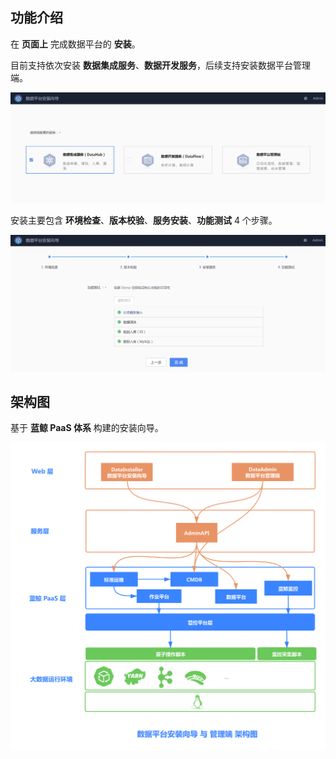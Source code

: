 ## 功能介绍

在 **页面上** 完成数据平台的 **安装**。

目前支持依次安装 **数据集成服务**、**数据开发服务**，后续支持安装数据平台管理端。

![-w1380](media/15892013017476.jpg)

安装主要包含 **环境检查**、**版本校验**、**服务安装**、**功能测试** 4 个步骤。 

![-w1373](media/15891853092061.jpg)

## 架构图

基于 **蓝鲸 PaaS 体系** 构建的安装向导。

![DataAdmin 架构图 -2-](media/DataAdmin%20%E6%9E%B6%E6%9E%84%E5%9B%BE%20-2-.png)



